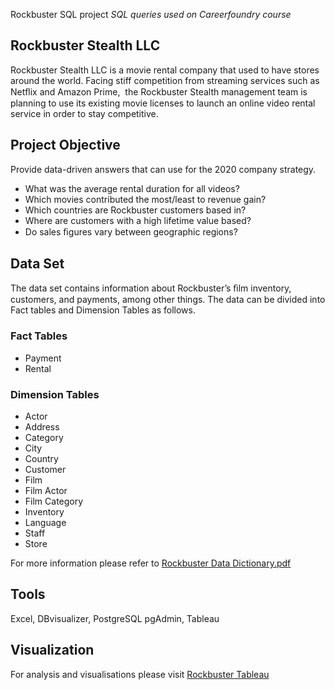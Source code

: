 Rockbuster SQL project
*SQL queries used on Careerfoundry course*

## Rockbuster Stealth LLC

Rockbuster Stealth LLC is a movie rental company that used to have stores around the world. Facing stiff competition from streaming services such as Netﬂix and Amazon Prime,  the Rockbuster Stealth management team is planning to use its existing movie licenses to launch an online video rental service in order to stay competitive. 

## Project Objective

Provide data-driven answers that can use for the  2020 company strategy.
  - What was the average rental duration for all videos?
  - Which movies contributed the most/least to revenue gain?
  - Which countries are Rockbuster customers based in?
  - Where are customers with a high lifetime value based? 
  - Do sales ﬁgures vary between geographic regions? 

## Data Set

The data set contains information about Rockbuster’s ﬁlm inventory, customers, and payments, among other things. The data can be divided into Fact tables and Dimension Tables as follows.

### Fact Tables
- Payment
- Rental

### Dimension Tables
- Actor
- Address
- Category
- City
- Country
- Customer
- Film
- Film Actor
- Film Category
- Inventory
- Language
- Staff
- Store

For more information please refer to [Rockbuster Data Dictionary.pdf](https://github.com/tatalva/careerfoundry_RockbusterSQL_project/blob/main/Rockbuster%20Data%20Dictionary.pdf)

## Tools
Excel, DBvisualizer, PostgreSQL pgAdmin, Tableau

## Visualization

For analysis and visualisations please visit [Rockbuster Tableau](https://public.tableau.com/views/RockbusterPresentation_16870616173000/RocbusterPresentation?:language=en-US&:display_count=n&:origin=viz_share_link)
